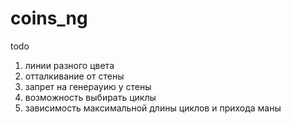 # coins_ng

todo

1) линии разного цвета
2) отталкивание от стены
3) запрет на генерауию у стены
4) возможность выбирать циклы
5) зависимость максимальной длины циклов и прихода маны
